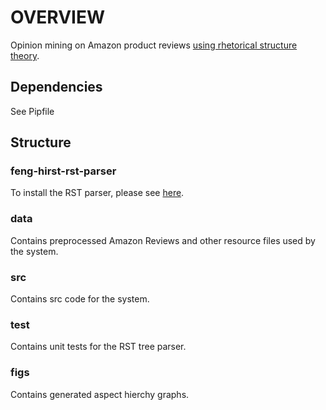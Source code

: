 # **OVERVIEW**
Opinion mining on Amazon product reviews [using rhetorical structure theory](https://arxiv.org/abs/1909.01800).

## Dependencies 
See Pipfile

## Structure
### feng-hirst-rst-parser
To install the RST parser, please see [here](https://github.com/arne-cl/feng-hirst-rst-parser).
### data
Contains preprocessed Amazon Reviews and other resource files used by the system.
### src
Contains src code for the system.
### test
Contains unit tests for the RST tree parser.
### figs
Contains generated aspect hierchy graphs.

